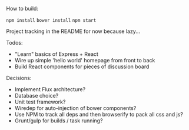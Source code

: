 How to build:

`npm install`
`bower install`
`npm start`

Project tracking in the README for now because lazy...

Todos:
- "Learn" basics of Express + React
- Wire up simple 'hello world' homepage from front to back 
- Build React components for pieces of discussion board

Decisions:
- Implement Flux architecture?
- Database choice?
- Unit test framework?
- Wiredep for auto-injection of bower components?
- Use NPM to track all deps and then browserify to pack all css and js?
- Grunt/gulp for builds / task running?
